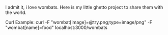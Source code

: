 I admit it, i love wombats. Here is my little ghetto project to share them with the world.
 
Curl Example:
curl -F "wombat[image]=@try.png;type=image/png" -F "wombat[name]=food" localhost:3000/wombats
